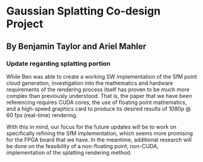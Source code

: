 # Gaussian Splatting Co-design Project
## By Benjamin Taylor and Ariel Mahler

### Update regarding splatting portion

While Ben was able to create a working SW implementation of the SfM point cloud generation, investigation into the mathematics and hardware requirements of the rendering process itself has proven to be much more complex than previously
understood. That is, the paper that we have been referencing requires CUDA cores, the use of floating point mathematics, and a high-speed graphics card to produce its desired results of 1080p @ 60 fps (real-time) rendering.

With this in mind, our focus for the future updates will be to work on specifically refining the SfM implementation, which seems more promising for the FPGA board that we have. In the meantime, additional research will be done on the 
feasibility of a non-floating point, non-CUDA, implementation of the splatting rendering method.
